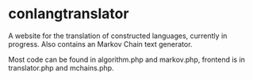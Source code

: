 # conlangtranslator
A website for the translation of constructed languages, currently in progress. Also contains an Markov Chain text generator.


Most code can be found in algorithm.php and markov.php, frontend is in translator.php and mchains.php.
